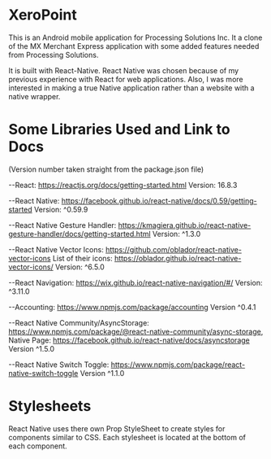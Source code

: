 # XeroPoint
This is an Android mobile application for Processing Solutions Inc. It a clone of the MX Merchant Express application with some added features
needed from Processing Solutions.

It is built with React-Native. React Native was chosen because of my previous experience with React for web applications. Also, I was more interested in making a true Native application rather than a website with a native wrapper.

# Some Libraries Used and Link to Docs
(Version number taken straight from the package.json file)

--React: https://reactjs.org/docs/getting-started.html
Version: 16.8.3

--React Native: https://facebook.github.io/react-native/docs/0.59/getting-started 
Version: ^0.59.9

--React Native Gesture Handler: https://kmagiera.github.io/react-native-gesture-handler/docs/getting-started.html 
Version: ^1.3.0

--React Native Vector Icons: https://github.com/oblador/react-native-vector-icons 
List of their icons: https://oblador.github.io/react-native-vector-icons/
Version: ^6.5.0

--React Navigation: https://wix.github.io/react-native-navigation/#/
Version: ^3.11.0

--Accounting: https://www.npmjs.com/package/accounting
Version ^0.4.1

--React Native Community/AsyncStorage: https://www.npmjs.com/package/@react-native-community/async-storage, Native Page: https://facebook.github.io/react-native/docs/asyncstorage
Version ^1.5.0

--React Native Switch Toggle: https://www.npmjs.com/package/react-native-switch-toggle
Version ^1.1.0

# Stylesheets
React Native uses there own Prop StyleSheet to create styles for components similar to CSS. Each stylesheet is located at the bottom of each component.
